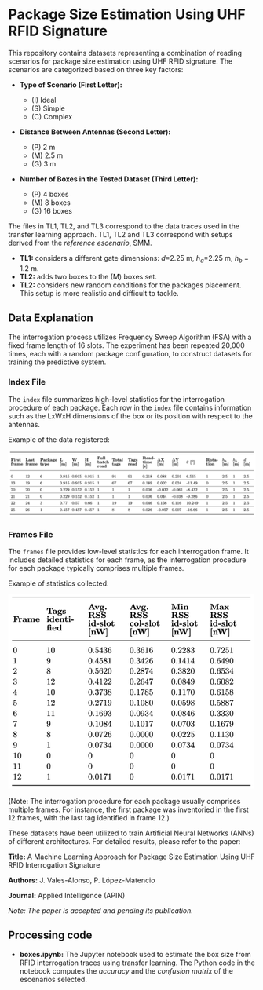# Package Size Estimation Using UHF RFID Signature

This repository contains datasets representing a combination of reading scenarios for package size estimation using UHF RFID signature. The scenarios are categorized based on three key factors:

- **Type of Scenario (First Letter):**
  - (I) Ideal
  - (S) Simple
  - (C) Complex

- **Distance Between Antennas (Second Letter):**
  - (P) 2 m
  - (M) 2.5 m
  - (G) 3 m

- **Number of Boxes in the Tested Dataset (Third Letter):**
  - (P) 4 boxes
  - (M) 8 boxes
  - (G) 16 boxes

<!--- 
The files in TL1SXM, TL2SMF, and TL3NMM correspond to the data and results of the transfer learning approach.
--->
The files in TL1, TL2, and TL3 correspond to the data traces used in the transfer learning approach. TL1, TL2 and TL3 correspond with setups derived from the *reference escenario*, SMM.
- **TL1:** considers a different gate dimensions: $d$=2.25 m, $h_a$=2.25 m, $h_b$ = 1.2 m.
- **TL2:** adds two boxes to the (M) boxes set.
- **TL2:** considers new random conditions for the packages placement. This setup is more realistic and difficult to tackle.


## Data Explanation

The interrogation process utilizes Frequency Sweep Algorithm (FSA) with a fixed frame length of 16 slots. The experiment has been repeated 20,000 times, each with a random package configuration, to construct datasets for training the predictive system.

### Index File

The `index` file summarizes high-level statistics for the interrogation procedure of each package. Each row in the `index` file contains information such as the LxWxH dimensions of the box or its position with respect to the antennas.

Example of the data registered:

<img src='zfigs/index.png' width='750'>

### Frames File

The `frames` file provides low-level statistics for each interrogation frame. It includes detailed statistics for each frame, as the interrogation procedure for each package typically comprises multiple frames.

Example of statistics collected:

<img src='zfigs/frames.png' width='500'>

(Note: The interrogation procedure for each package usually comprises multiple frames. For instance, the first package was inventoried in the first 12 frames, with the last tag identified in frame 12.)

These datasets have been utilized to train Artificial Neural Networks (ANNs) of different architectures. For detailed results, please refer to the paper:

**Title:** A Machine Learning Approach for Package Size Estimation Using UHF RFID Interrogation Signature

**Authors:** J. Vales-Alonso, P. López-Matencio

**Journal:** Applied Intelligence (APIN)

*Note: The paper is accepted and pending its publication.*

## Processing code

- **boxes.ipynb:** The Jupyter notebook used to estimate the box size from RFID interrogation traces using transfer learning. The Python code in the notebook computes the *accuracy* and the *confusion matrix* of the escenarios selected.
